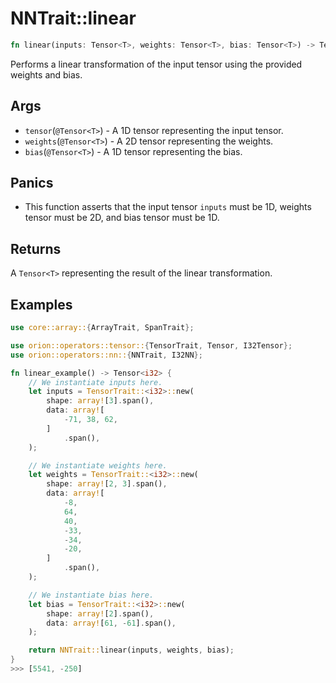 # NNTrait::linear

```rust
fn linear(inputs: Tensor<T>, weights: Tensor<T>, bias: Tensor<T>) -> Tensor<T>
```

Performs a linear transformation of the input tensor using the provided weights and bias.

## Args

* `tensor`(`@Tensor<T>`) - A 1D tensor representing the input tensor.
* `weights`(`@Tensor<T>`) - A 2D tensor representing the weights.
* `bias`(`@Tensor<T>`) - A 1D tensor representing the bias.

## Panics

* This function asserts that the input tensor `inputs` must be 1D, weights tensor must be 2D, and bias tensor must be 1D.

## Returns

A `Tensor<T>` representing the result of the linear transformation.

## Examples

```rust
use core::array::{ArrayTrait, SpanTrait};

use orion::operators::tensor::{TensorTrait, Tensor, I32Tensor};
use orion::operators::nn::{NNTrait, I32NN};

fn linear_example() -> Tensor<i32> {
    // We instantiate inputs here.
    let inputs = TensorTrait::<i32>::new(
        shape: array![3].span(),
        data: array![
            -71, 38, 62,
        ]
            .span(),
    );

    // We instantiate weights here.
    let weights = TensorTrait::<i32>::new(
        shape: array![2, 3].span(),
        data: array![
            -8,
            64,
            40,
            -33,
            -34,
            -20,
        ]
            .span(),
    );

    // We instantiate bias here.
    let bias = TensorTrait::<i32>::new(
        shape: array![2].span(),
        data: array![61, -61].span(),
    );

    return NNTrait::linear(inputs, weights, bias);
}
>>> [5541, -250]
````
